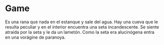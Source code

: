 # Game

Es una rana que nada en el estanque y sale del agua. Hay una cueva que le resulta peculiar y en el interior encuentra una seta incandescente.
Se siente atraida por la seta y le da un lametón. Como la seta era alucinógena entra en una vorágine de paranoya.
